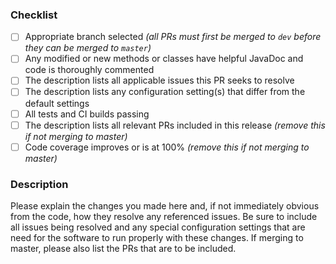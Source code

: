 ### Checklist

- [ ] Appropriate branch selected _(all PRs must first be merged to `dev` before they can be merged to `master`)_
- [ ] Any modified or new methods or classes have helpful JavaDoc and code is thoroughly commented
- [ ] The description lists all applicable issues this PR seeks to resolve
- [ ] The description lists any configuration setting(s) that differ from the default settings
- [ ] All tests and CI builds passing
- [ ] The description lists all relevant PRs included in this release _(remove this if not merging to master)_
- [ ] Code coverage improves or is at 100% _(remove this if not merging to master)_

### Description

Please explain the changes you made here and, if not immediately obvious from the code, how they resolve any referenced
issues. Be sure to include all issues being resolved and any special configuration settings that are need for the
software to run properly with these changes. If merging to master, please also list the PRs that are to be included.
